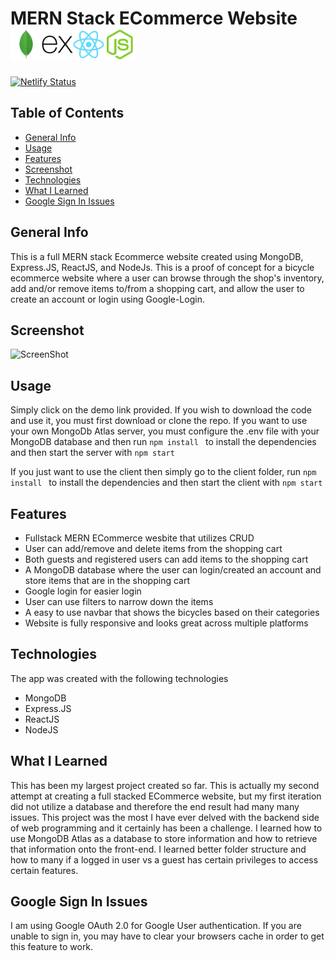 # MERN Stack ECommerce Website <img src='https://github.com/devicons/devicon/blob/master/icons/mongodb/mongodb-original.svg' width='50' /><img src='https://github.com/devicons/devicon/blob/master/icons/express/express-original.svg' width='50' /><img src='https://github.com/devicons/devicon/blob/master/icons/react/react-original.svg' width='50' /><img src='https://github.com/devicons/devicon/blob/master/icons/nodejs/nodejs-original.svg' width='50' />

[![Netlify Status](https://api.netlify.com/api/v1/badges/3e70f7e5-fff6-4a82-9005-03e0b3264183/deploy-status)](https://app.netlify.com/sites/leocycles/deploys)
## Table of Contents
* [General Info](#general-info)
* [Usage](#usage)
* [Features](#features)
* [Screenshot](#screenshot)
* [Technologies](#technologies)
* [What I Learned](#what-i-learned)
* [Google Sign In Issues](#google-sign-in-issues)


## General Info
This is a full MERN stack Ecommerce website created using MongoDB, Express.JS, ReactJS, and NodeJs. This is a proof of concept for a bicycle ecommerce website where a user can browse through the shop's inventory, add and/or remove items to/from a shopping cart, and allow the user to create an account or login using Google-Login. 

## Screenshot
![ScreenShot](https://github.com/Leopoldov95/bicycle_ecomm/blob/main/screenshot.png?raw=true)

## Usage
Simply click on the demo link provided.
If you wish to download the code and use it, you must first download or clone the repo.
If you want to use your own MongoDb Atlas server, you must configure the .env file with your MongoDB database and then run ```npm install ``` to install the dependencies and then start the server with ```npm start ```

If you just want to use the client then simply go to the client folder, run ```npm install ``` to install the dependencies and then start the client with ```npm start ```

## Features
* Fullstack MERN ECommerce wesbite that utilizes CRUD
* User can add/remove and delete items from the shopping cart
* Both guests and registered users can add items to the shopping cart
* A MongoDB database where the user can login/created an account and store items that are in the shopping cart
* Google login for easier login
* User can use filters to narrow down the items
* A easy to use navbar that shows the bicycles based on their categories
* Website is fully responsive and looks great across multiple platforms


## Technologies
The app was created with the following technologies
* MongoDB
* Express.JS
* ReactJS
* NodeJS


## What I Learned
This has been my largest project created so far. This is actually my second attempt at creating a full stacked ECommerce website, but my first iteration did not utilize a database and therefore the end result had many many issues. This project was the most I have ever delved with the backend side of web programming and it certainly has been a challenge. I learned how to use MongoDB Atlas as a database to store information and how to retrieve that information onto the front-end. I learned better folder structure and how to many if a logged in user vs a guest has certain privileges to access certain features. 

## Google Sign In Issues
I am using Google OAuth 2.0 for Google User authentication. If you are unable to sign in, you may have to clear your browsers cache in order to get this feature to work.
